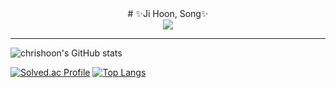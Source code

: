 <div align="center">
  # ✨Ji Hoon, Song✨<br>
  <img src="https://hits.seeyoufarm.com/api/count/incr/badge.svg?url=https%3A%2F%2Fgithub.com%2FchrishoonS&count_bg=%238ADAF1&title_bg=%231BC4F1&icon=&icon_color=%23E7E7E7&title=hits&edge_flat=false"/>
  
</div>

---

![chrishoon's GitHub stats](https://github-readme-stats.vercel.app/api?username=chrishoonS&show_icons=true&theme=radical)

[![Solved.ac Profile](http://mazassumnida.wtf/api/v2/generate_badge?boj=chrishoon90)](https://solved.ac/profile/chrishoon90/)
[![Top Langs](https://github-readme-stats.vercel.app/api/top-langs/?username=chrishoonS&layout=compact)](https://github.com/chrishoonS/)

<!--주석란
**chrishoonS/chrishoonS** is a ✨ _special_ ✨ repository because its `README.md` (this file) appears on your GitHub profile.

Here are some ideas to get you started:
- Hi there 👋
- 🔭 I’m currently working on ...
- 🌱 I’m currently learning ...
- 👯 I’m looking to collaborate on ...
- 🤔 I’m looking for help with ...
- 💬 Ask me about ...
- 📫 How to reach me: ...
- 😄 Pronouns: ...
- ⚡ Fun fact: ...
-->
